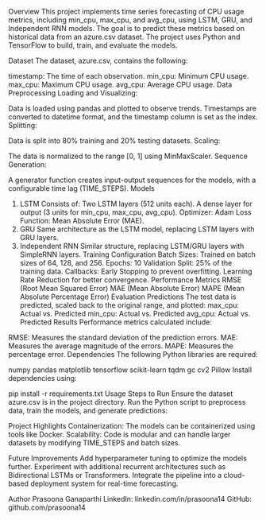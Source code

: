Overview
This project implements time series forecasting of CPU usage metrics, including min_cpu, max_cpu, and avg_cpu, using LSTM, GRU, and Independent RNN models. The goal is to predict these metrics based on historical data from an azure.csv dataset. The project uses Python and TensorFlow to build, train, and evaluate the models.

Dataset
The dataset, azure.csv, contains the following:

timestamp: The time of each observation.
min_cpu: Minimum CPU usage.
max_cpu: Maximum CPU usage.
avg_cpu: Average CPU usage.
Data Preprocessing
Loading and Visualizing:

Data is loaded using pandas and plotted to observe trends.
Timestamps are converted to datetime format, and the timestamp column is set as the index.
Splitting:

Data is split into 80% training and 20% testing datasets.
Scaling:

The data is normalized to the range [0, 1] using MinMaxScaler.
Sequence Generation:

A generator function creates input-output sequences for the models, with a configurable time lag (TIME_STEPS).
Models
1. LSTM
Consists of:
Two LSTM layers (512 units each).
A dense layer for output (3 units for min_cpu, max_cpu, avg_cpu).
Optimizer: Adam
Loss Function: Mean Absolute Error (MAE).
2. GRU
Same architecture as the LSTM model, replacing LSTM layers with GRU layers.
3. Independent RNN
Similar structure, replacing LSTM/GRU layers with SimpleRNN layers.
Training
Configuration
Batch Sizes: Trained on batch sizes of 64, 128, and 256.
Epochs: 10
Validation Split: 25% of the training data.
Callbacks:
Early Stopping to prevent overfitting.
Learning Rate Reduction for better convergence.
Performance Metrics
RMSE (Root Mean Squared Error)
MAE (Mean Absolute Error)
MAPE (Mean Absolute Percentage Error)
Evaluation
Predictions
The test data is predicted, scaled back to the original range, and plotted:
max_cpu: Actual vs. Predicted
min_cpu: Actual vs. Predicted
avg_cpu: Actual vs. Predicted
Results
Performance metrics calculated include:

RMSE: Measures the standard deviation of the prediction errors.
MAE: Measures the average magnitude of the errors.
MAPE: Measures the percentage error.
Dependencies
The following Python libraries are required:

numpy
pandas
matplotlib
tensorflow
scikit-learn
tqdm
gc
cv2
Pillow
Install dependencies using:

pip install -r requirements.txt
Usage
Steps to Run
Ensure the dataset azure.csv is in the project directory.
Run the Python script to preprocess data, train the models, and generate predictions:


Project Highlights
Containerization: The models can be containerized using tools like Docker.
Scalability: Code is modular and can handle larger datasets by modifying TIME_STEPS and batch sizes.

Future Improvements
Add hyperparameter tuning to optimize the models further.
Experiment with additional recurrent architectures such as Bidirectional LSTMs or Transformers.
Integrate the pipeline into a cloud-based deployment system for real-time forecasting.

Author
Prasoona Ganaparthi
LinkedIn: linkedin.com/in/prasoona14
GitHub: github.com/prasoona14
